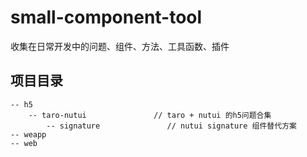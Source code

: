 # small-component-tool
收集在日常开发中的问题、组件、方法、工具函数、插件


## 项目目录

```
-- h5
    -- taro-nutui               // taro + nutui 的h5问题合集
        -- signature               // nutui signature 组件替代方案
-- weapp
-- web
```